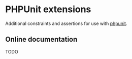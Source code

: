 # PHPUnit extensions

Additional constraints and assertions for use with [phpunit](https://phpunit.de).

## Online documentation

TODO
